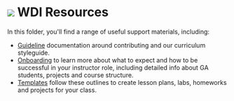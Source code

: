 # ![](https://ga-dash.s3.amazonaws.com/production/assets/logo-9f88ae6c9c3871690e33280fcf557f33.png) WDI Resources

In this folder, you'll find a range of useful support materials, including:

- [Guideline](guidelines) documentation around contributing and our curriculum styleguide.
- [Onboarding](onboarding) to learn more about what to expect and how to be successful in your instructor role, including detailed info about GA students, projects and course structure.   
- [Templates](templates) follow these outlines to create lesson plans, labs, homeworks and projects for your class. 
